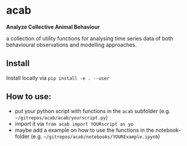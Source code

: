 # acab

**Analyze Collective Animal Behaviour**

a collection of utility functions for analysing time series data of both behavioural observations and modelling approaches.

## Install

Install locally via `pip install -e . --user`

## How to use:
* put your python script with functions in the `acab` subfolder (e.g. `~/gitrepos/acab/acab/yourscript.py`)
* import it via `from acab import YOURscript as yo`
* maybe add a example on how to use the functions in the notebook-folder (e.g. `~/gitrepos/acab/notebooks/YOURExample.ipynb`)


